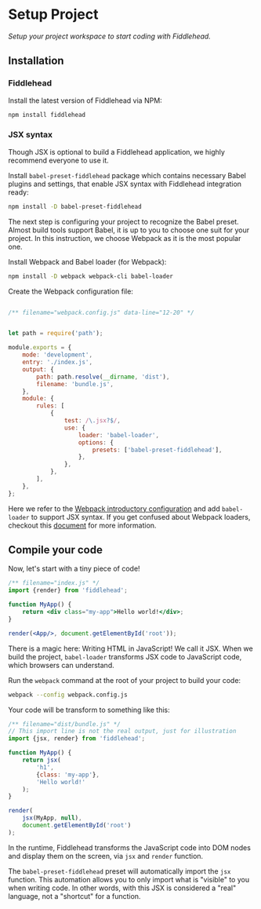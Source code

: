 # Setup Project

_Setup your project workspace to start coding with Fiddlehead._

## Installation

### Fiddlehead

Install the latest version of Fiddlehead via NPM:

```bash
npm install fiddlehead
```

### JSX syntax

Though JSX is optional to build a Fiddlehead application, we highly recommend everyone to use it.

Install `babel-preset-fiddlehead` package which contains necessary Babel plugins and settings,
that enable JSX syntax with Fiddlehead integration ready:

```bash
npm install -D babel-preset-fiddlehead
```

The next step is configuring your project to recognize the Babel preset.
Almost build tools support Babel, it is up to you to choose one suit for your project.
In this instruction, we choose Webpack as it is the most popular one.

Install Webpack and Babel loader (for Webpack):

```bash
npm install -D webpack webpack-cli babel-loader
```

Create the Webpack configuration file:

```js

/** filename="webpack.config.js" data-line="12-20" */


let path = require('path');

module.exports = {
    mode: 'development',
    entry: './index.js',
    output: {
        path: path.resolve(__dirname, 'dist'),
        filename: 'bundle.js',
    },
    module: {
        rules: [
            {
                test: /\.jsx?$/,
                use: {
                    loader: 'babel-loader',
                    options: {
                        presets: ['babel-preset-fiddlehead'],
                    },
                },
            },
        ],
    },
};
```

Here we refer to the [Webpack introductory configuration](https://webpack.js.org/concepts/configuration/#introductory-configuration)
and add `babel-loader` to support JSX syntax.
If you get confused about Webpack loaders, checkout this [document](https://webpack.js.org/concepts/loaders/) for more information.

## Compile your code

Now, let's start with a tiny piece of code!

```jsx
/** filename="index.js" */
import {render} from 'fiddlehead';

function MyApp() {
    return <div class="my-app">Hello world!</div>;
}

render(<App/>, document.getElementById('root'));
```

There is a magic here: Writing HTML in JavaScript! We call it JSX.
When we build the project, `babel-loader` transforms JSX code to JavaScript code, which browsers can understand.

Run the `webpack` command at the root of your project to build your code:

```bash
webpack --config webpack.config.js
```

Your code will be transform to something like this:

```js
/** filename="dist/bundle.js" */
// This import line is not the real output, just for illustration
import {jsx, render} from 'fiddlehead';

function MyApp() {
    return jsx(
        'h1',
        {class: 'my-app'},
        'Hello world!'
    );
}

render(
    jsx(MyApp, null),
    document.getElementById('root')
);
```

In the runtime, Fiddlehead transforms the JavaScript code into DOM nodes and display them on the screen, via `jsx` and `render` function.

The `babel-preset-fiddlehead` preset will automatically import the `jsx` function.
This automation allows you to only import what is "visible" to you when writing code.
In other words, with this JSX is considered a "real" language, not a "shortcut" for a function.
